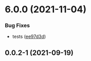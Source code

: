 # 6.0.0 (2021-11-04)


### Bug Fixes

* tests ([ee97d3d](https://github.com/protoarch/angular/commit/ee97d3d9ea52efff2488d797e26b915b0e71a39a))



## 0.0.2-1 (2021-09-19)



